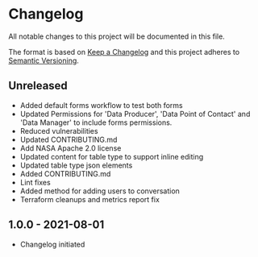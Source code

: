# Changelog

All notable changes to this project will be documented in this file.

The format is based on [Keep a Changelog](http://keepachangelog.com/en/1.0.0/)
and this project adheres to [Semantic Versioning](http://semver.org/spec/v2.0.0.html).

## Unreleased

<!-- Unreleased changes can be added here. -->

- Added default forms workflow to test both forms
- Updated Permissions for 'Data Producer', 'Data Point of Contact' and 'Data Manager' to include forms permissions.
- Reduced vulnerabilities
- Updated CONTRIBUTING.md
- Add NASA Apache 2.0 license
- Updated content for table type to support inline editing
- Updated table type json elements
- Added CONTRIBUTING.md
- Lint fixes
- Added method for adding users to conversation
- Terraform cleanups and metrics report fix

## 1.0.0 - 2021-08-01

- Changelog initiated
